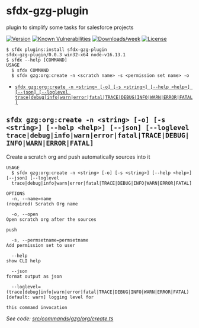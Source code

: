 sfdx-gzg-plugin
===============

plugin to simplify some tasks for salesforce projects

[![Version](https://img.shields.io/npm/v/sfdx-gzg-plugin.svg)](https://npmjs.org/package/sfdx-gzg-plugin)
[![Known Vulnerabilities](https://snyk.io/test/github/Perso/sfdx-gzg-plugin/badge.svg)](https://snyk.io/test/github/Perso/sfdx-gzg-plugin)
[![Downloads/week](https://img.shields.io/npm/dw/sfdx-gzg-plugin.svg)](https://npmjs.org/package/sfdx-gzg-plugin)
[![License](https://img.shields.io/npm/l/sfdx-gzg-plugin.svg)](https://github.com/Perso/sfdx-gzg-plugin/blob/master/package.json)

<!-- toc -->

<!-- tocstop -->
<!-- install -->
<!-- usage -->
```sh-session
$ sfdx plugins:install sfdx-gzg-plugin
sfdx-gzg-plugin/0.0.3 win32-x64 node-v16.13.1
$ sfdx --help [COMMAND]
USAGE
  $ sfdx COMMAND
  $ sfdx gzg:org:create -n <scratch name> -s <permission set name> -o
```
<!-- usagestop -->
<!-- commands -->
* [`sfdx gzg:org:create -n <string> [-o] [-s <string>] [--help <help>] [--json] [--loglevel trace|debug|info|warn|error|fatal|TRACE|DEBUG|INFO|WARN|ERROR|FATAL]`](#sfdx-gzgorgcreate--n-string--o--s-string---help-help---json---loglevel-tracedebuginfowarnerrorfataltracedebuginfowarnerrorfatal)

## `sfdx gzg:org:create -n <string> [-o] [-s <string>] [--help <help>] [--json] [--loglevel trace|debug|info|warn|error|fatal|TRACE|DEBUG|INFO|WARN|ERROR|FATAL]`

Create a scratch org and push automatically sources into it

```
USAGE
  $ sfdx gzg:org:create -n <string> [-o] [-s <string>] [--help <help>] [--json] [--loglevel 
  trace|debug|info|warn|error|fatal|TRACE|DEBUG|INFO|WARN|ERROR|FATAL]

OPTIONS
  -n, --name=name                                                                   (required) Scratch Org name

  -o, --open                                                                        Open scratch org after the sources
                                                                                    push

  -s, --permsetname=permsetname                                                     Add permission set to user

  --help                                                                            show CLI help

  --json                                                                            format output as json

  --loglevel=(trace|debug|info|warn|error|fatal|TRACE|DEBUG|INFO|WARN|ERROR|FATAL)  [default: warn] logging level for
                                                                                    this command invocation
```

_See code: [src/commands/gzg/org/create.ts](https://github.com/zgajnarG/sfdx-gzg-plugin/blob/v0.0.3/src/commands/gzg/org/create.ts)_


